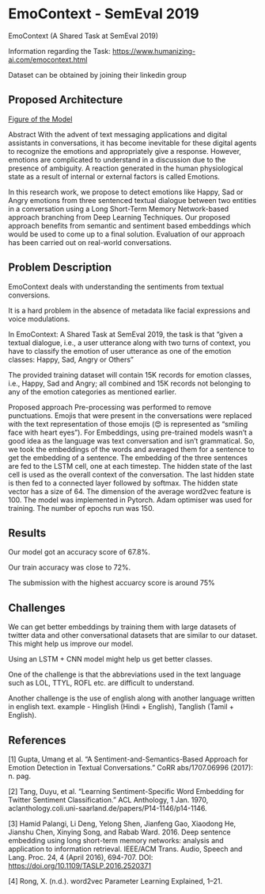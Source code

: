# EmoContext - SemEval 2019
EmoContext (A Shared Task at SemEval 2019)

Information regarding the Task: https://www.humanizing-ai.com/emocontext.html

Dataset can be obtained by joining their linkedin group

## Proposed Architecture 

[Figure of the Model](model.PNG)

Abstract With the advent of text messaging applications and digital assistants in conversations, it has become inevitable for these digital agents to recognize the emotions and appropriately give a response. However, emotions are complicated to understand in a discussion due to the presence of ambiguity. A reaction generated in the human physiological state as a result of internal or external factors is called Emotions.

In this research work, we propose to detect emotions like Happy, Sad or Angry emotions from three sentenced textual dialogue between two entities in a conversation using a Long Short-Term Memory Network-based approach branching from Deep Learning Techniques. Our proposed approach benefits from semantic and sentiment based embeddings which would be used to come up to a final solution. Evaluation of our approach has been carried out on real-world conversations.

## Problem Description

EmoContext deals with understanding the sentiments from textual conversions.

It is a hard problem in the absence of metadata like facial expressions and voice modulations.

In EmoContext: A Shared Task at SemEval 2019, the task is that “given a textual dialogue, i.e., a user utterance along with two turns of context, you have to classify the emotion of user utterance as one of the emotion classes: Happy, Sad, Angry or Others​”

The provided training dataset will contain 15K records for emotion classes, i.e., Happy, Sad and Angry; all combined and 15K records not belonging to any of the emotion categories as mentioned earlier.

Proposed approach Pre-processing was performed to remove punctuations. Emojis that were present in the conversations were replaced with the text representation of those emojis (😍 is represented as “smiling face with heart eyes”). For Embeddings, using pre-trained models wasn’t a good idea as the language was text conversation and isn’t grammatical. So, we took the embeddings of the words and averaged them for a sentence to get the embedding of a sentence. The embedding of the three sentences are fed to the LSTM cell, one at each timestep. The hidden state of the last cell is used as the overall context of the conversation. The last hidden state is then fed to a connected layer followed by softmax. The hidden state vector has a size of 64. The dimension of the average word2vec feature is 100. The model was implemented in Pytorch. Adam optimiser was used for training. The number of epochs run was 150.

## Results

Our model got an accuracy score of 67.8%.

Our train accuracy was close to 72%.

The submission with the highest accuarcy score is around 75%

## Challenges

We can get better embeddings by training them with large datasets of twitter data and other conversational datasets that are similar to our dataset. This might help us improve our model.

Using an LSTM + CNN model might help us get better classes.

One of the challenge is that the abbreviations used in the text language such as LOL, TTYL, ROFL etc. are difficult to understand.

Another challenge is the use of english along with another language written in english text. example - Hinglish (Hindi + English), Tanglish (Tamil + English).

## References

[1] Gupta, Umang et al. “A Sentiment-and-Semantics-Based Approach for Emotion Detection in Textual Conversations.” CoRR abs/1707.06996 (2017): n. pag.

[2] Tang, Duyu, et al. “Learning Sentiment-Specific Word Embedding for Twitter Sentiment Classification.” ACL Anthology, 1 Jan. 1970, aclanthology.coli.uni-saarland.de/papers/P14-1146/p14-1146.

[3] Hamid Palangi, Li Deng, Yelong Shen, Jianfeng Gao, Xiaodong He, Jianshu Chen, Xinying Song, and Rabab Ward. 2016. Deep sentence embedding using long short-term memory networks: analysis and application to information retrieval. IEEE/ACM Trans. Audio, Speech and Lang. Proc. 24, 4 (April 2016), 694-707. DOI: https://doi.org/10.1109/TASLP.2016.2520371

[4] Rong, X. (n.d.). word2vec Parameter Learning Explained, 1–21.
